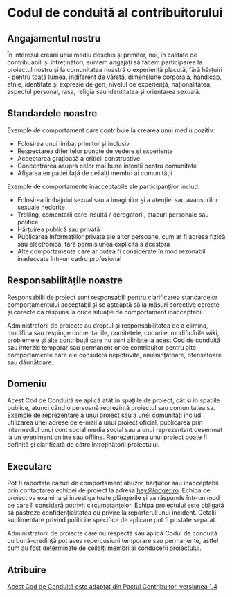 # Codul de conduită al contribuitorului

## Angajamentul nostru

În interesul creării unui mediu deschis și primitor, noi, în calitate de contribuabili și întreținători, suntem angajați să facem participarea la proiectul nostru și la comunitatea noastră o experiență placută, fără hărțuiri - pentru toată lumea, indiferent de vârstă, dimensiune corporală, handicap, etnie, identitate și expresie de gen, nivelul de experiență, naționalitatea, aspectul personal, rasa, religia sau identitatea și orientarea sexuală.

## Standardele noastre

Exemple de comportament care contribuie la crearea unui mediu pozitiv:

- Folosirea unui limbaj primitor și inclusiv
- Respectarea diferitelor puncte de vedere și experiențe
- Acceptarea grațioasă a criticii constructive
- Concentrarea asupra celor mai bune intenții pentru comunitate
- Afișarea empatiei față de ceilalți membri ai comunității

Exemple de comportamente inacceptabile ale participanților includ:

- Folosirea limbajului sexual sau a imaginilor și a atenției sau avansurilor sexuale nedorite
- Trolling, comentarii care insultă / derogatorii, atacuri personale sau politice
- Hărțuirea publică sau privată
- Publicarea informațiilor private ale altor persoane, cum ar fi adresa fizică sau electronică, fără permisiunea explicită a acestora
- Alte comportamente care ar putea fi considerate în mod rezonabil inadecvate într-un cadru profesional

## Responsabilitățile noastre

Responsabilii de proiect sunt responsabili pentru clarificarea standardelor comportamentului acceptabil și se așteaptă să ia măsuri corective corecte și corecte ca răspuns la orice situație de comportament inacceptabil.

Administratorii de proiecte au dreptul și responsabilitatea de a elimina, modifica sau respinge comentariile, comitetele, codurile, modificările wiki, problemele și alte contribuții care nu sunt aliniate la acest Cod de conduită sau interzic temporar sau permanent orice contribuitor pentru alte comportamente care ele consideră nepotrivite, amenințătoare, ofensatoare sau dăunătoare.

## Domeniu

Acest Cod de Conduită se aplică atât în ​​spațiile de proiect, cât și în spațiile publice, atunci când o persoană reprezintă proiectul sau comunitatea sa. Exemple de reprezentare a unui proiect sau a unei comunități includ utilizarea unei adrese de e-mail a unui proiect oficial, publicarea prin intermediul unui cont social media social sau a unui reprezentant desemnat la un eveniment online sau offline. Reprezentarea unui proiect poate fi definită și clarificată de către întreținătorii proiectului.

## Executare

Pot fi raportate cazuri de comportament abuziv, hărțuitor sau inacceptabil prin contactarea echipei de proiect la adresa hey@lodger.ro. Echipa de proiect va examina și investiga toate plângerile și va răspunde într-un mod pe care îl consideră potrivit circumstanțelor. Echipa proiectului este obligată să păstreze confidențialitatea cu privire la reporterul unui incident. Detalii suplimentare privind politicile specifice de aplicare pot fi postate separat.

Administratorii de proiecte care nu respectă sau aplică Codul de conduită cu bună-credință pot avea repercusiuni temporare sau permanente, astfel cum au fost determinate de ceilalți membri ai conducerii proiectului.

## Atribuire

[Acest Cod de Conduită este adaptat din Pactul Contribuitor, versiunea 1.4](http://contributor-covenant.org/version/1/4)
